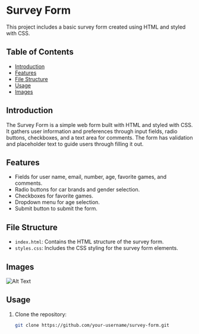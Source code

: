 # Survey Form

This project includes a basic survey form created using HTML and styled with CSS.

## Table of Contents

- [Introduction](#introduction)
- [Features](#features)
- [File Structure](#file-structure) 
- [Usage](#usage)
- [Images](#images)

## Introduction

The Survey Form is a simple web form built with HTML and styled with CSS. It gathers user information and preferences through input fields, radio buttons, checkboxes, and a text area for comments. The form has validation and placeholder text to guide users through filling it out.

## Features

- Fields for user name, email, number, age, favorite games, and comments.
- Radio buttons for car brands and gender selection.
- Checkboxes for favorite games.
- Dropdown menu for age selection.
- Submit button to submit the form.

## File Structure

- `index.html`: Contains the HTML structure of the survey form.
- `styles.css`: Includes the CSS styling for the survey form elements.

## Images

![Alt Text](https://github.com/HariAr2/MyProjects/blob/main/survey%20form/surveyform.png?raw=true)


## Usage

1. Clone the repository:
   ```bash
   git clone https://github.com/your-username/survey-form.git
